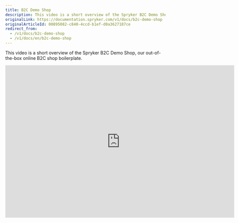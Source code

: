 ```yaml
---
title: B2C Demo Shop
description: This video is a short overview of the Spryker B2C Demo Shop, our out-of-the-box online B2C shop boilerplate.
originalLink: https://documentation.spryker.com/v1/docs/b2c-demo-shop
originalArticleId: 00895082-c840-4ccd-b1ef-d0a3627187ce
redirect_from:
  - /v1/docs/b2c-demo-shop
  - /v1/docs/en/b2c-demo-shop
---
```


This video is a short overview of the Spryker B2C Demo Shop, our out-of-the-box online B2C shop boilerplate.

<iframe src="https://fast.wistia.net/embed/iframe/uv4rj9o34p" title="B2C Demo Shop Overview" allowtransparency="true" frameborder="0" scrolling="no" class="wistia_embed" name="wistia_embed" allowfullscreen="0" mozallowfullscreen="0" webkitallowfullscreen="0" oallowfullscreen="0" msallowfullscreen="0" width="720" height="480"></iframe>
